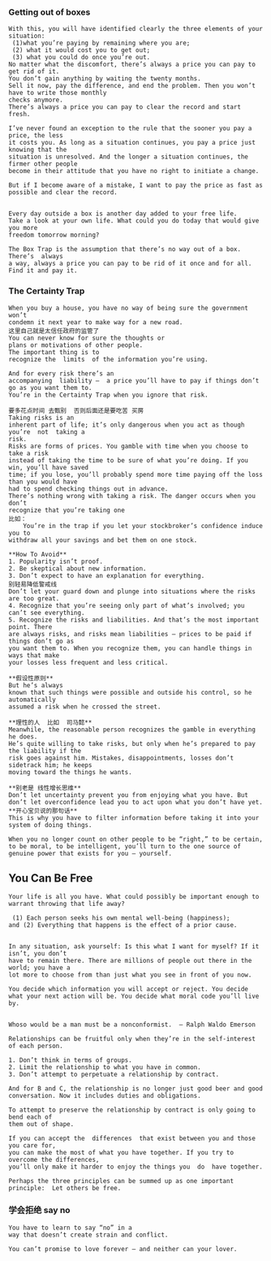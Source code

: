 ### Getting out of boxes
    With this, you will have identified clearly the three elements of your situation:
     (1)what you’re paying by remaining where you are; 
     (2) what it would cost you to get out;
     (3) what you could do once you’re out.
    No matter what the discomfort, there’s always a price you can pay to get rid of it.
    You don’t gain anything by waiting the twenty months.
    Sell it now, pay the difference, and end the problem. Then you won’t have to write those monthly
    checks anymore.
    There’s always a price you can pay to clear the record and start fresh.

    I’ve never found an exception to the rule that the sooner you pay a price, the less
    it costs you. As long as a situation continues, you pay a price just knowing that the
    situation is unresolved. And the longer a situation continues, the firmer other people
    become in their attitude that you have no right to initiate a change.

    But if I become aware of a mistake, I want to pay the price as fast as possible and clear the record.


    Every day outside a box is another day added to your free life.
    Take a look at your own life. What could you do today that would give you more
    freedom tomorrow morning?

    The Box Trap is the assumption that there’s no way out of a box. There’s  always
    a way, always a price you can pay to be rid of it once and for all. Find it and pay it.

### The Certainty Trap
    When you buy a house, you have no way of being sure the government won’t
    condemn it next year to make way for a new road.
    这里自己就是太信任政府的监管了
    You can never know for sure the thoughts or
    plans or motivations of other people.
    The important thing is to
    recognize the  limits  of the information you’re using.

    And for every risk there’s an
    accompanying  liability —  a price you’ll have to pay if things don’t go as you want them to.
    You’re in the Certainty Trap when you ignore that risk.

    要多花点时间 去甄别  否则后面还是要吃苦 买房
    Taking risks is an
    inherent part of life; it’s only dangerous when you act as though you’re  not  taking a
    risk.
    Risks are forms of prices. You gamble with time when you choose to take a risk
    instead of taking the time to be sure of what you’re doing. If you win, you’ll have saved
    time; if you lose, you’ll probably spend more time paying off the loss than you would have
    had to spend checking things out in advance.
    There’s nothing wrong with taking a risk. The danger occurs when you don’t
    recognize that you’re taking one
    比如：
        You’re in the trap if you let your stockbroker’s confidence induce you to
    withdraw all your savings and bet them on one stock. 

    **How To Avoid**
    1. Popularity isn’t proof.
    2. Be skeptical about new information.
    3. Don’t expect to have an explanation for everything.
    别轻易降低警戒线
    Don’t let your guard down and plunge into situations where the risks are too great.
    4. Recognize that you’re seeing only part of what’s involved; you can’t see everything. 
    5. Recognize the risks and liabilities. And that’s the most important point. There
    are always risks, and risks mean liabilities — prices to be paid if things don’t go as
    you want them to. When you recognize them, you can handle things in ways that make
    your losses less frequent and less critical.

    **假设性原则**
    But he’s always
    known that such things were possible and outside his control, so he automatically
    assumed a risk when he crossed the street.

    **理性的人  比如  司马懿**
    Meanwhile, the reasonable person recognizes the gamble in everything he does.
    He’s quite willing to take risks, but only when he’s prepared to pay the liability if the
    risk goes against him. Mistakes, disappointments, losses don’t sidetrack him; he keeps
    moving toward the things he wants.

    **别老是 线性增长思维**
    Don’t let uncertainty prevent you from enjoying what you have. But don’t let overconfidence lead you to act upon what you don’t have yet.
    **开心宝贝说的那句话**
    This is why you have to filter information before taking it into your system of doing things.

    When you no longer count on other people to be “right,” to be certain, to be moral, to be intelligent, you’ll turn to the one source of genuine power that exists for you — yourself.

## You Can Be Free
    Your life is all you have. What could possibly be important enough to warrant throwing that life away?

     (1) Each person seeks his own mental well-being (happiness);
    and (2) Everything that happens is the effect of a prior cause.


    In any situation, ask yourself: Is this what I want for myself? If it isn’t, you don’t
    have to remain there. There are millions of people out there in the world; you have a
    lot more to choose from than just what you see in front of you now.

    You decide which information you will accept or reject. You decide what your next action will be. You decide what moral code you’ll live by.


    Whoso would be a man must be a nonconformist.  — Ralph Waldo Emerson

    Relationships can be fruitful only when they’re in the self-interest of each person.

    1. Don’t think in terms of groups.
    2. Limit the relationship to what you have in common.
    3. Don’t attempt to perpetuate a relationship by contract. 

    And for B and C, the relationship is no longer just good beer and good
    conversation. Now it includes duties and obligations.

    To attempt to preserve the relationship by contract is only going to bend each of
    them out of shape. 

    If you can accept the  differences  that exist between you and those you care for,
    you can make the most of what you have together. If you try to overcome the differences,
    you’ll only make it harder to enjoy the things you  do  have together.

    Perhaps the three principles can be summed up as one important
    principle:  Let others be free.

### 学会拒绝 say no
    You have to learn to say “no” in a
    way that doesn’t create strain and conflict.

    You can’t promise to love forever — and neither can your lover.